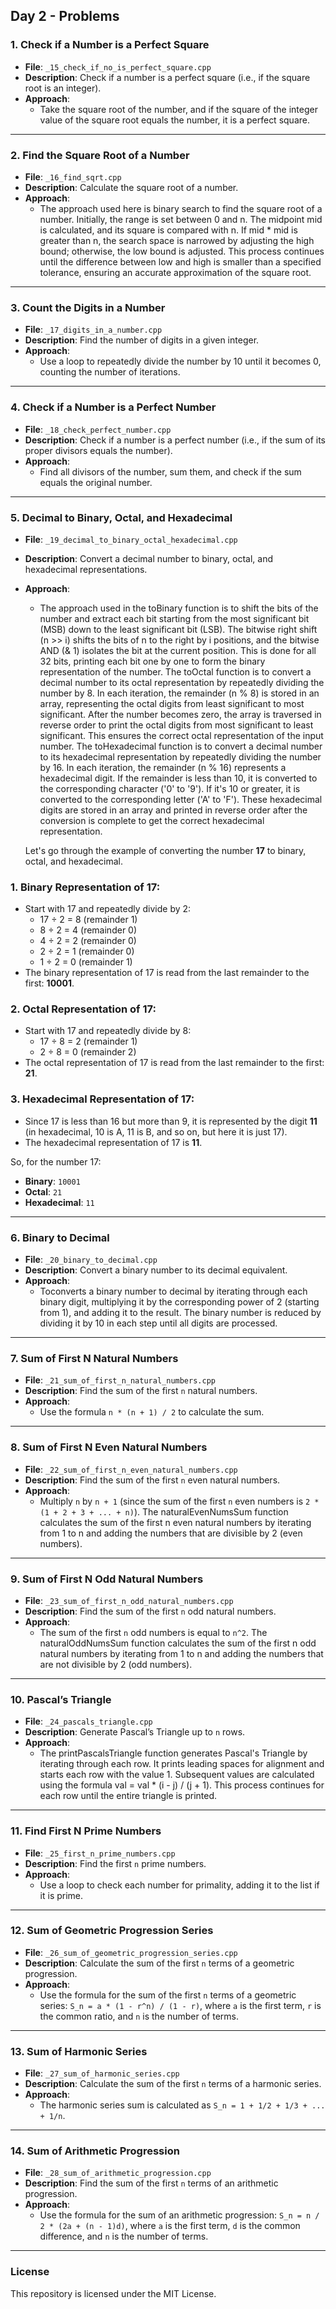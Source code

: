 ## Day 2 - Problems

### 1. **Check if a Number is a Perfect Square**
   - **File**: `_15_check_if_no_is_perfect_square.cpp`
   - **Description**: Check if a number is a perfect square (i.e., if the square root is an integer).
   - **Approach**:
     - Take the square root of the number, and if the square of the integer value of the square root equals the number, it is a perfect square.

---

### 2. **Find the Square Root of a Number**
   - **File**: `_16_find_sqrt.cpp`
   - **Description**: Calculate the square root of a number.
   - **Approach**:
     - The approach used here is binary search to find the square root of a number. Initially, the range is set between 0 and n. The midpoint mid is calculated, and its square is compared with n. If mid * mid is greater than n, the search space is narrowed by adjusting the high bound; otherwise, the low bound is adjusted. This process continues until the difference between low and high is smaller than a specified tolerance, ensuring an accurate approximation of the square root.

---

### 3. **Count the Digits in a Number**
   - **File**: `_17_digits_in_a_number.cpp`
   - **Description**: Find the number of digits in a given integer.
   - **Approach**:
     - Use a loop to repeatedly divide the number by 10 until it becomes 0, counting the number of iterations.

---

### 4. **Check if a Number is a Perfect Number**
   - **File**: `_18_check_perfect_number.cpp`
   - **Description**: Check if a number is a perfect number (i.e., if the sum of its proper divisors equals the number).
   - **Approach**:
     - Find all divisors of the number, sum them, and check if the sum equals the original number.

---

### 5. **Decimal to Binary, Octal, and Hexadecimal**
   - **File**: `_19_decimal_to_binary_octal_hexadecimal.cpp`
   - **Description**: Convert a decimal number to binary, octal, and hexadecimal representations.
   - **Approach**:
     - The approach used in the toBinary function is to shift the bits of the number and extract each bit starting from the most significant bit (MSB) down to the least significant bit (LSB). The bitwise right shift (n >> i) shifts the bits of n to the right by i positions, and the bitwise AND (& 1) isolates the bit at the current position. This is done for all 32 bits, printing each bit one by one to form the binary representation of the number. The toOctal function is to convert a decimal number to its octal representation by repeatedly dividing the number by 8. In each iteration, the remainder (n % 8) is stored in an array, representing the octal digits from least significant to most significant. After the number becomes zero, the array is traversed in reverse order to print the octal digits from most significant to least significant. This ensures the correct octal representation of the input number. The toHexadecimal function is to convert a decimal number to its hexadecimal representation by repeatedly dividing the number by 16. In each iteration, the remainder (n % 16) represents a hexadecimal digit. If the remainder is less than 10, it is converted to the corresponding character ('0' to '9'). If it's 10 or greater, it is converted to the corresponding letter ('A' to 'F'). These hexadecimal digits are stored in an array and printed in reverse order after the conversion is complete to get the correct hexadecimal representation.

     Let's go through the example of converting the number **17** to binary, octal, and hexadecimal.

### 1. **Binary Representation of 17**:
   - Start with 17 and repeatedly divide by 2:
     - 17 ÷ 2 = 8 (remainder 1)
     - 8 ÷ 2 = 4 (remainder 0)
     - 4 ÷ 2 = 2 (remainder 0)
     - 2 ÷ 2 = 1 (remainder 0)
     - 1 ÷ 2 = 0 (remainder 1)
   - The binary representation of 17 is read from the last remainder to the first: **10001**.

### 2. **Octal Representation of 17**:
   - Start with 17 and repeatedly divide by 8:
     - 17 ÷ 8 = 2 (remainder 1)
     - 2 ÷ 8 = 0 (remainder 2)
   - The octal representation of 17 is read from the last remainder to the first: **21**.

### 3. **Hexadecimal Representation of 17**:
   - Since 17 is less than 16 but more than 9, it is represented by the digit **11** (in hexadecimal, 10 is A, 11 is B, and so on, but here it is just 17).
   - The hexadecimal representation of 17 is **11**.

So, for the number 17:
- **Binary**: `10001`
- **Octal**: `21`
- **Hexadecimal**: `11`

---

### 6. **Binary to Decimal**
   - **File**: `_20_binary_to_decimal.cpp`
   - **Description**: Convert a binary number to its decimal equivalent.
   - **Approach**:
     - Toconverts a binary number to decimal by iterating through each binary digit, multiplying it by the corresponding power of 2 (starting from 1), and adding it to the result. The binary number is reduced by dividing it by 10 in each step until all digits are processed.

---

### 7. **Sum of First N Natural Numbers**
   - **File**: `_21_sum_of_first_n_natural_numbers.cpp`
   - **Description**: Find the sum of the first `n` natural numbers.
   - **Approach**:
     - Use the formula `n * (n + 1) / 2` to calculate the sum.

---

### 8. **Sum of First N Even Natural Numbers**
   - **File**: `_22_sum_of_first_n_even_natural_numbers.cpp`
   - **Description**: Find the sum of the first `n` even natural numbers.
   - **Approach**:
     - Multiply `n` by `n + 1` (since the sum of the first `n` even numbers is `2 * (1 + 2 + 3 + ... + n)`). The naturalEvenNumsSum function calculates the sum of the first n even natural numbers by iterating from 1 to n and adding the numbers that are divisible by 2 (even numbers).

---

### 9. **Sum of First N Odd Natural Numbers**
   - **File**: `_23_sum_of_first_n_odd_natural_numbers.cpp`
   - **Description**: Find the sum of the first `n` odd natural numbers.
   - **Approach**:
     - The sum of the first `n` odd numbers is equal to `n^2`. The naturalOddNumsSum function calculates the sum of the first n odd natural numbers by iterating from 1 to n and adding the numbers that are not divisible by 2 (odd numbers).

---

### 10. **Pascal’s Triangle**
   - **File**: `_24_pascals_triangle.cpp`
   - **Description**: Generate Pascal’s Triangle up to `n` rows.
   - **Approach**:
     - The printPascalsTriangle function generates Pascal's Triangle by iterating through each row. It prints leading spaces for alignment and starts each row with the value 1. Subsequent values are calculated using the formula val = val * (i - j) / (j + 1). This process continues for each row until the entire triangle is printed.

---

### 11. **Find First N Prime Numbers**
   - **File**: `_25_first_n_prime_numbers.cpp`
   - **Description**: Find the first `n` prime numbers.
   - **Approach**:
     - Use a loop to check each number for primality, adding it to the list if it is prime.

---

### 12. **Sum of Geometric Progression Series**
   - **File**: `_26_sum_of_geometric_progression_series.cpp`
   - **Description**: Calculate the sum of the first `n` terms of a geometric progression.
   - **Approach**:
     - Use the formula for the sum of the first `n` terms of a geometric series: `S_n = a * (1 - r^n) / (1 - r)`, where `a` is the first term, `r` is the common ratio, and `n` is the number of terms.

---

### 13. **Sum of Harmonic Series**
   - **File**: `_27_sum_of_harmonic_series.cpp`
   - **Description**: Calculate the sum of the first `n` terms of a harmonic series.
   - **Approach**:
     - The harmonic series sum is calculated as `S_n = 1 + 1/2 + 1/3 + ... + 1/n`.

---

### 14. **Sum of Arithmetic Progression**
   - **File**: `_28_sum_of_arithmetic_progression.cpp`
   - **Description**: Find the sum of the first `n` terms of an arithmetic progression.
   - **Approach**:
     - Use the formula for the sum of an arithmetic progression: `S_n = n / 2 * (2a + (n - 1)d)`, where `a` is the first term, `d` is the common difference, and `n` is the number of terms.

---

### License
This repository is licensed under the MIT License.